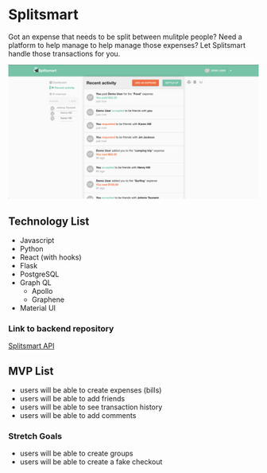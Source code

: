 # Splitsmart

Got an expense that needs to be split between mulitple people? Need a platform to help manage to help manage those expenses? Let Splitsmart handle those transactions for you.

![Splitsmart-dashboard](/public/ss-dashboard.png)

## Technology List
- Javascript
- Python
- React (with hooks)
- Flask
- PostgreSQL
- Graph QL
  - Apollo
  - Graphene
- Material UI

### Link to backend repository
[Splitsmart API](https://github.com/JoshuaCachola/Splitsmart-api)

## MVP List
- users will be able to create expenses (bills)
- users will be able to add friends
- users will be able to see transaction history
- users will be able to add comments

### Stretch Goals
- users will be able to create groups
- users will be able to create a fake checkout
